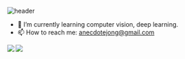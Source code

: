 ![header](https://capsule-render.vercel.app/api?type=Soft&color=000080&text=Hi!%20I'm%20Seongjong.&fontSize=40&fontColor=ffffff&rotate=0&fontAlign=22&fontAlignY=80&height=120)


- 🌱 I’m currently learning computer vision, deep learning.
- 📫 How to reach me: anecdotejong@gmail.com


<img align="left" src="https://github-readme-stats.vercel.app/api?username=anecjong"/>
<img align="left" src="https://github-readme-stats.vercel.app/api/top-langs/?username=anecjong&langs_count=10&layout=compact&theme=white"/>

